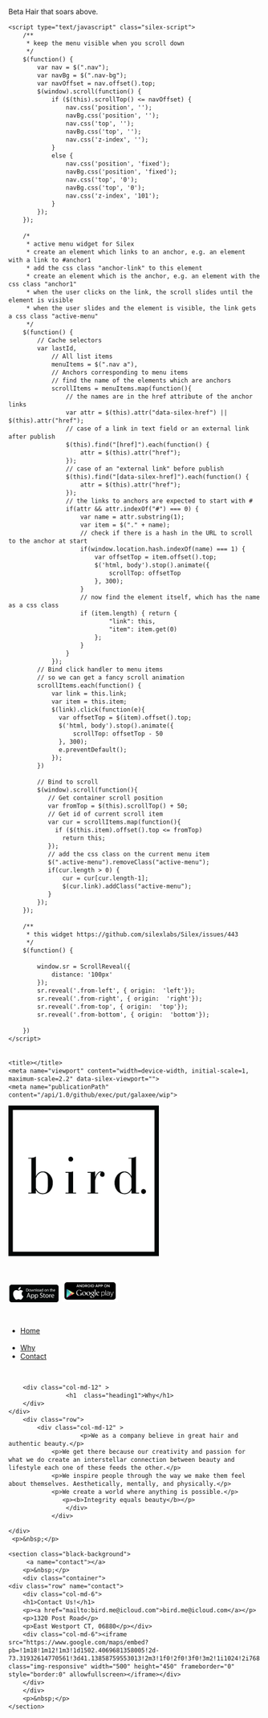 Beta
Hair that soars above.
<html>

<head>
    <meta charset="UTF-8">
    <!-- generator meta tag -->
    <!-- leave this for stats and Silex version check -->
    <meta name="generator" content="Silex v2.2.7">
    <!-- End of generator meta tag -->
       <link data-silex-static="" href="css/normalize.css" rel="stylesheet">
    <link data-silex-static="" href="css/front-end.css" rel="stylesheet">
     <link data-silex-static="" href="css/bootstrap-grid.css" rel="stylesheet">
     <link data-silex-static="" href="css/bootstrap-grid.css.map" rel="stylesheet">
     <link data-silex-static="" href="css/bootstrap-grid.min.css" rel="stylesheet">
     <link data-silex-static="" href="css/bootstrap-reboot.css" rel="stylesheet">
     <link data-silex-static="" href="css/bootstrap.css" rel="stylesheet">
     <link data-silex-static="" href="css/bootstrap.css.map" rel="stylesheet">
     <link data-silex-static="" href="css/bootstrap.min.css" rel="stylesheet">
     <link data-silex-static="" href="css/bootstrap-reboot.min.css.map" rel="stylesheet">
     <link data-silex-static="" href="css/bootstrap.min.css.map" rel="stylesheet">
     <link data-silex-static="" href="css/content.css" rel="stylesheet">
    <script data-silex-static="" type="text/javascript" src="js/jquery.js"></script>
    <script data-silex-static="" type="text/javascript" src="js/jquery-ui.js"></script>
    <script data-silex-static="" type="text/javascript" src="js/pageable.js"></script>
    <script data-silex-static="" type="text/javascript" src="js/front-end.js"></script>
    <script data-silex-static="" type="text/javascript" src="js/js/bootstrap.bundle.js"></script>
     <script data-silex-static="" type="text/javascript" src="js/js/bootstrap.bundle.js.map"></script>
     <script data-silex-static="" type="text/javascript" src="js/js/bootstrap.bundle.min.js"></script>
     <script data-silex-static="" type="text/javascript" src="js/js/bootstrap.bundle.min.js.map"></script>
     <script data-silex-static="" type="text/javascript" src="js/js/bootstrap.js"></script>
     <script data-silex-static="" type="text/javascript" src="js/js/bootstrap.js.map"></script>
     <script data-silex-static="" type="text/javascript" src="js/js/bootstrap.min.js"></script>
     <script data-silex-static="" type="text/javascript" src="js/js/bootstrap.min.js.map"></script>
   
    <script type="text/javascript" class="silex-script">
        /**
         * keep the menu visible when you scroll down
         */
        $(function() {
            var nav = $(".nav");
            var navBg = $(".nav-bg");
            var navOffset = nav.offset().top;
            $(window).scroll(function() {
                if ($(this).scrollTop() <= navOffset) {
                    nav.css('position', '');
                    navBg.css('position', '');
                    nav.css('top', '');
                    navBg.css('top', '');
                    nav.css('z-index', '');
                }
                else {
                    nav.css('position', 'fixed');
                    navBg.css('position', 'fixed');
                    nav.css('top', '0');
                    navBg.css('top', '0');
                    nav.css('z-index', '101');
                }
            });
        });
        
        /*
         * active menu widget for Silex
         * create an element which links to an anchor, e.g. an element with a link to #anchor1
         * add the css class "anchor-link" to this element
         * create an element which is the anchor, e.g. an element with the css class "anchor1"
         * when the user clicks on the link, the scroll slides until the element is visible
         * when the user slides and the element is visible, the link gets a css class "active-menu"
         */
        $(function() {
            // Cache selectors
            var lastId,
                // All list items
                menuItems = $(".nav a"),
                // Anchors corresponding to menu items
                // find the name of the elements which are anchors
                scrollItems = menuItems.map(function(){
                    // the names are in the href attribute of the anchor links
                    var attr = $(this).attr("data-silex-href") || $(this).attr("href");
                    // case of a link in text field or an external link after publish
                    $(this).find("[href]").each(function() {
                        attr = $(this).attr("href");
                    });
                    // case of an "external link" before publish
                    $(this).find("[data-silex-href]").each(function() {
                        attr = $(this).attr("href");
                    });
                    // the links to anchors are expected to start with #
                    if(attr && attr.indexOf("#") === 0) {
                        var name = attr.substring(1);
                        var item = $("." + name);
                        // check if there is a hash in the URL to scroll to the anchor at start
                        if(window.location.hash.indexOf(name) === 1) {
                            var offsetTop = item.offset().top;
                            $('html, body').stop().animate({
                                scrollTop: offsetTop
                            }, 300);
                        }
                        // now find the element itself, which has the name as a css class
                        if (item.length) { return {
                                "link": this,
                                "item": item.get(0)
                            };
                        }
                    }
                });
            // Bind click handler to menu items
            // so we can get a fancy scroll animation
            scrollItems.each(function() {
                var link = this.link;
                var item = this.item;
                $(link).click(function(e){
                  var offsetTop = $(item).offset().top;
                  $('html, body').stop().animate({
                      scrollTop: offsetTop - 50
                  }, 300);
                  e.preventDefault();
                });
            })
        
            // Bind to scroll
            $(window).scroll(function(){
               // Get container scroll position
               var fromTop = $(this).scrollTop() + 50;
               // Get id of current scroll item
               var cur = scrollItems.map(function(){
                 if ($(this.item).offset().top <= fromTop)
                   return this;
               });
               // add the css class on the current menu item
               $(".active-menu").removeClass("active-menu");
               if(cur.length > 0) {
                   cur = cur[cur.length-1];
                   $(cur.link).addClass("active-menu");
               }
            });
        });
        
        /**
         * this widget https://github.com/silexlabs/Silex/issues/443
         */
        $(function() {
        
            window.sr = ScrollReveal({
                distance: '100px'
            });
            sr.reveal('.from-left', { origin:  'left'});
            sr.reveal('.from-right', { origin:  'right'});
            sr.reveal('.from-top', { origin:  'top'});
            sr.reveal('.from-bottom', { origin:  'bottom'});
        
        })
    </script>
  

    <title></title>
    <meta name="viewport" content="width=device-width, initial-scale=1, maximum-scale=2.2" data-silex-viewport="">
    <meta name="publicationPath" content="/api/1.0/github/exec/put/galaxee/wip">

</head>

<body >
     <a name="home"></a>
    <div class="container">
                <div class="row ">
                    <div class="col-md-12">
                        <div class="center">
                   <img src="assets/bird_logo.png" class="img-responsive" style="width: 300px;">
                        </div>
                    </div>
                </div>
        <p>&nbsp;</p>
        <div class="row">
            <div class="col-md-12">
            <a href="" target="_blank"><img src="assets/app-store-logo.png" class="img-responsive" style="width: 100px;"></a>&nbsp;
           <a href="" target="_blank"><img src="assets/Android-app-store-1.png" class="img-responsive" style="width: 110px;"></a>
        </div>
        </div>
        <p>&nbsp;</p>
    </div>
    <div data-silex-type="container" class=" black-nav prevent-draggable container-element website-min-width editable-style  section-element" >
        <div data-silex-type="container" class="editable-style silex-element-content website-width bird-nav1 bird-container-content container-element prevent-draggable" data-silex-id="bird-nav1">
            <div data-silex-type="text" class="editable-style black-nav text-element paged-element page-galaxee-home-page nav full-width hide-on-mobile" >
                <div class="container">
                    <ul> 
                    <li><a href="#home" class="navatags">Home</a></li>&nbsp;
                        <li><a href="#Why" class="navatags">Why</a></li>
                        <li><a href="#contact" class="navatags">Contact</a></li>
<!--
                        <li><a href="#testimonials">Testimonials</a></li>
                        <li><a href="#services">Services</a></li>
                        <li><a href="#team">Team</a></li>
                        <li><a href="#pricing">Pricing</a></li>
                        <li><a href="#contact">Contact</a></li>
-->
                    </ul>
                </div>
            </div>
        </div>
    </div>
    
<section >
     <a name="Why"></a>
    <p>&nbsp;</p>
    <div class="container">
    <div class="row">
       
        <div class="col-md-12" >
                    <h1  class="heading1">Why</h1>
        </div>
    </div>
        <div class="row">
            <div class="col-md-12" >
                        <p>We as a company believe in great hair and authentic beauty.</p>
                <p>We get there because our creativity and passion for what we do create an interstellar connection between beauty and lifestyle each one of these feeds the other.</p>
                <p>We inspire people through the way we make them feel about themselves. Aesthetically, mentally, and physically.</p>
                <p>We create a world where anything is possible.</p>
                   <p><b>Integrity equals beauty</b></p>
                    </div>
                </div>
<!--
    <div class="row">
     <div class="col-md-12">  
         <div class="center">
        <p class="button" >About More</p>
      </div>
         </div>
    </div>
-->
    </div>
     <p>&nbsp;</p>
</section>

<!--
      <section>
           <a name="experience"></a>
          <div class="container">
          <div class="row">
   <div class="col-md-12">
                    <h1 class="heading1">Experience</h1>
                        <p class="normal">Id strip steak officia swine, irure quis ea pig. Voluptate doner excepteur leberkas laboris. Irure eu turkey non duis biltong meatloaf ullamco laborum aliqua porchetta ad. Pig kevin rump cupidatat strip steak irue hamburger eiusmod
                            ut. Pancetta eu jowl drumstick pork chop capicola. Lorem in deserunt, kevin hamburger in spare ribs.</p>
                        <br>
               </div>   
            </div>
               <div class="row">
            <div class="col-md-6">
                    <h1 class="heading1">Web Design</h1>
                    <h2 class="heading2">2014-2015</h2>
                    <h3 class="heading3">Web Solution "Solution Name"</h3>
                        <p class="normal">Id strip steak officia swine, irure quis ea pig. Voluptate doner excepteur leberkas laboris. Irure eu turkey non duis biltong meatloaf ullamco laborum aliqua porchetta ad.&nbsp;</p>
                    </div>
            
          <div class="col-md-6">
                    <h1 class="heading1">Mobile Apps Developer</h1>
                    <h2 class="heading2">2013-2014</h2>
                    <h3 class="heading3">Web Solution "Solution Name"</h3>
                    
                        <p class="normal">Id strip steak officia swine, irure quis ea pig. Voluptate doner excepteur leberkas laboris. Irure eu turkey non duis biltong meatloaf ullamco laborum aliqua porchetta ad.&nbsp;</p>
                </div>  
            </div>
               <div class="row">
           <div class="col-md-6">
                    <h1 class="heading1">WordPress Developer</h1>
                    <h2 class="heading2">2012-2013</h2>
                    <h3 class="heading3">Web Solution "Solution Name"</h3>
                        <p class="normal">Id strip steak officia swine, irure quis ea pig. Voluptate doner excepteur leberkas laboris. Irure eu turkey non duis biltong meatloaf ullamco laborum aliqua porchetta ad.&nbsp;</p>
            </div>
           <div class="col-md-6">
                    <h1 class="heading1">Web Design</h1>
                    <h2 class="heading2">2014-2015</h2>
                    <h3 class="heading3">Web Solution "Solution Name"</h3>
                        <p class="normal">Id strip steak officia swine, irure quis ea pig. Voluptate doner excepteur leberkas laboris. Irure eu turkey non duis biltong meatloaf ullamco laborum aliqua porchetta ad.&nbsp;</p>
            </div>
              </div>
               <div class="row">
            <div class="col-md-6">
                    <h1 class="heading1">Mobile Apps Developer</h1>
                    <h2 class="heading2">2013-2014</h2>
                    <h3 class="heading3">Web Solution "Solution Name"</h3>
                        <p class="normal">Id strip steak officia swine, irure quis ea pig. Voluptate doner excepteur leberkas laboris. Irure eu turkey non duis biltong meatloaf ullamco laborum aliqua porchetta ad.&nbsp;</p>
            </div>
    <div class="col-md-6">
                    <h1 class="heading1">WordPress Developer</h1>
                    <h2 class="heading2">2012-2013</h2>
                    <h3 class="heading3">Web Solution "Solution Name"</h3>
                        <p class="normal">Id strip steak officia swine, irure quis ea pig. Voluptate doner excepteur leberkas laboris. Irure eu turkey non duis biltong meatloaf ullamco laborum aliqua porchetta ad.&nbsp;</p>
              </div> 
            </div>
          </div>
 <p>&nbsp;</p>
</section> 
-->

 
<!--
<section>
    <div class="container">
<div class="row">
    <div class="center">
                    <h1 class="heading1">Pricing table</h1>
                        <p class="normal">Id strip steak officia swine, irure quis ea pig. Voluptate doner excepteur leberkas laboris. Irure eu turkey non duis biltong meatloaf ullamco laborum aliqua porchetta ad. Pig kevin rump cupidatat strip steak irure hamburger eiusmod
                            ut. Pancetta eu jowl drumstick pork chop capicola. Lorem in deserunt, kevin hamburger in spare ribs.</p>
                        <br>
</div>
    </div>
    </div>
    <p>&nbsp;</p>
    </section>
-->
    <section class="black-background">
         <a name="contact"></a>
        <p>&nbsp;</p>
        <div class="container">
    <div class="row" name="contact">
        <div class="col-md-6">
        <h1>Contact Us!</h1>
        <p><a href="mailto:bird.me@icloud.com">bird.me@icloud.com</a></p>
        <p>1320 Post Road</p>
        <p>East Westport CT, 06880</p></div>
        <div class="col-md-6"><iframe src="https://www.google.com/maps/embed?pb=!1m18!1m12!1m3!1d1502.4069681358005!2d-73.31932614770561!3d41.13858759553013!2m3!1f0!2f0!3f0!3m2!1i1024!2i768!4f13.1!3m3!1m2!1s0x89e81afc9ca1e247%3A0x98fcf028f4152ce1!2s1320+Post+Rd+E%2C+Westport%2C+CT+06880!5e0!3m2!1sen!2sus!4v1528164914221" class="img-responsive" width="500" height="450" frameborder="0" style="border:0" allowfullscreen></iframe></div>
        </div>
        </div>
        <p>&nbsp;</p>
    </section>
    
</body>

</html>
